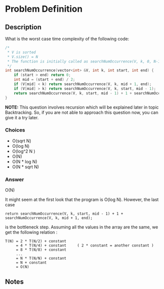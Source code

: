 # Problem Definition

## Description

What is the worst case time complexity of the following code:

```C++
/*
 * V is sorted
 * V.size() = N
 * The function is initially called as searchNumOccurrence(V, k, 0, N-1)
 */
int searchNumOccurrence(vector<int> &V, int k, int start, int end) {
    if (start > end) return 0;
    int mid = (start + end) / 2;
    if (V[mid] < k) return searchNumOccurrence(V, k, mid + 1, end);
    if (V[mid] > k) return searchNumOccurrence(V, k, start, mid - 1);
    return searchNumOccurrence(V, k, start, mid - 1) + 1 + searchNumOccurrence(V, k, mid + 1, end);
}
```

**NOTE:** This question involves recursion which will be explained later in topic Backtracking. So, if you are not able to approach this question now, you can give it a try later.

### Choices

* O(sqrt N)
* O(log N)
* O(log^2 N )
* O(N)
* O(N * log N)
* O(N * sqrt N)

### Answer

O(N)

It might seem at the first look that the program is O(log N).
However, the last case

```plaintext
return searchNumOccurrence(V, k, start, mid - 1) + 1 + searchNumOccurrence(V, k, mid + 1, end);
```

is the bottleneck step.
Assuming all the values in the array are the same, we get the following relation :

```plaintext
T(N) = 2 * T(N/2) + constant
     = 4 * T(N/4) + constant     ( 2 * constant = another constant )
     = 8 * T(N/8) + constant
     ...
     = N * T(N/N) + constant
     = N + constant
     = O(N)
```

## Notes